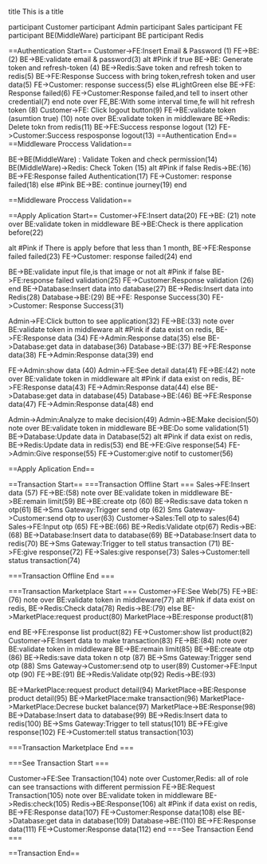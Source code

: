 

title This is a title

participant Customer
participant Admin
participant Sales
participant FE
participant BE(MiddleWare)
participant BE
participant Redis

==Authentication Start==
Customer->FE:Insert Email & Password (1)
FE->BE:(2)
BE->BE:validate email & password(3)
alt #Pink if true
BE->BE: Generate token and refresh-token (4)
BE->Redis:Save token and refresh token to redis(5)
BE->FE:Response Success with bring token,refresh token and user data(5)
FE->Customer: response success(5)
else #LightGreen else 
BE->FE: Response failed(6)
FE->Customer:Response failed,and tell to insert other credential(7)
end 
note over FE,BE:With some interval time,fe will hit refresh token (8)
Customer->FE: Click logout button(9)
FE->BE:validate token (asumtion true) (10)
note over BE:validate token in middleware
BE->Redis: Delete tokn from redis(11)
BE->FE:Success response logout (12)
FE->Customer:Success resposponse logout(13)
==Authentication End==
==Middleware Proccess Validation==

BE->BE(MiddleWare) : Validate Token and check permission(14)
BE(MiddleWare)->Redis: Check Token (15)
alt #Pink if false
Redis->BE:(16)
BE->FE:Response failed Authentication(17)
FE->Customer: response failed(18)
else #Pink 
BE->BE: continue journey(19)
end 

==Middleware Proccess Validation==

==Apply Aplication Start==
Customer->FE:Insert data(20)
FE->BE: (21)
note over BE:validate token in middleware
BE->BE:Check is there application before(22) 

alt #Pink if There is apply before that less than 1 month, 
BE->FE:Response failed failed(23)
FE->Customer: response failed(24)
end 

BE->BE:validate input file,is that image or not
alt #Pink if false
BE->FE:response failed validation(25)
FE->Customer:Response validation (26)
end 
BE->Database:Insert data into database(27)
BE->Redis:Insert data into Redis(28)
Database->BE:(29)
BE->FE: Response Success(30)
FE->Customer: Response Success(31)

Admin->FE:Click button to see application(32)
FE->BE:(33)
note over BE:validate token in middleware
alt  #Pink if data  exist on redis,
BE->FE:Response data (34)
FE->Admin:Response data(35)
else
BE->Database:get data in database(36)
Database->BE:(37)
BE->FE:Response data(38)
FE->Admin:Response data(39)
end 

FE->Admin:show data (40)
Admin->FE:See detail data(41) 
FE->BE:(42)
note over BE:validate token in middleware
alt  #Pink if data  exist on redis,
BE->FE:Response data(43)
FE->Admin:Response data(44)
else
BE->Database:get data in database(45)
Database->BE:(46)
BE->FE:Response data(47)
FE->Admin:Response data(48)
end 

Admin->Admin:Analyze to make decision(49)
Admin->BE:Make decision(50)
note over BE:validate token in middleware
BE->BE:Do some validation(51)
BE->Database:Update data in Database(52)
alt #Pink if data exist on redis,
BE->Redis:Update data in redis(53)
end
BE->FE:Give response(54)
FE->Admin:Give response(55)
FE->Customer:give notif to customer(56)

==Apply Aplication End==

==Transaction Start==
===Transaction Offline Start ===
Sales->FE:Insert data (57)
FE->BE:(58)
note over BE:validate token in middleware
BE->BE:remain limit(59)
BE->BE:create otp (60)
BE->Redis:save data token n otp(61) 
BE->Sms Gateway:Trigger send otp (62)
Sms Gateway->Customer:send otp to user(63)
Customer->Sales:Tell otp to sales(64)
Sales->FE:Input otp (65)
FE->BE:(66)
BE->Redis:Validate otp(67)
Redis->BE:(68)
BE->Database:Insert data to database(69)
BE->Database:Insert data to redis(70)
BE->Sms Gateway:Trigger to tell status transaction (71)
BE->FE:give response(72)
FE->Sales:give response(73)
Sales->Customer:tell status transaction(74)

===Transaction Offline End ===

===Transaction Marketplace Start ===
Customer->FE:See Web(75)
FE->BE:(76)
note over BE:validate token in middleware(77)
alt  #Pink if data  exist on redis,
BE->Redis:Check data(78)
Redis->BE:(79)
else 
BE->MarketPlace:request product(80)
MarketPlace->BE:response product(81)

end 
BE->FE:response list product(82)
FE->Customer:show list product(82)
Customer->FE:Insert data to make transaction(83)
FE->BE:(84)
note over BE:validate token in middleware
BE->BE:remain limit(85)
BE->BE:create otp (86)
BE->Redis:save data token n otp (87)
BE->Sms Gateway:Trigger send otp (88)
Sms Gateway->Customer:send otp to user(89)
Customer->FE:Input otp (90)
FE->BE:(91)
BE->Redis:Validate otp(92)
Redis->BE:(93)

BE->MarketPlace:request product detail(94)
MarketPlace->BE:Response product detail(95)
BE->MarketPlace:make transaction(96)
MarketPlace->MarketPlace:Decrese bucket balance(97)
MarketPlace->BE:Response(98)
BE->Database:Insert data to database(99)
BE->Redis:Insert data to redis(100)
BE->Sms Gateway:Trigger to tell status(101) 
BE->FE:give response(102)
FE->Customer:tell status transaction(103)

===Transaction Marketplace End ===

===See Transaction Start ===

Customer->FE:See Transaction(104)
note over Customer,Redis: all of role can see transactions with different permission
FE->BE:Request Transaction(105)
note over BE:validate token in middleware
BE->Redis:check(105)
Redis->BE:Response(106)
alt  #Pink if data  exist on redis,
BE->FE:Response data(107)
FE->Customer:Response data(108)
else
BE->Database:get data in database(109)
Database->BE:(110)
BE->FE:Response data(111)
FE->Customer:Response data(112)
end 
===See Transaction Eend ===


==Transaction End==

